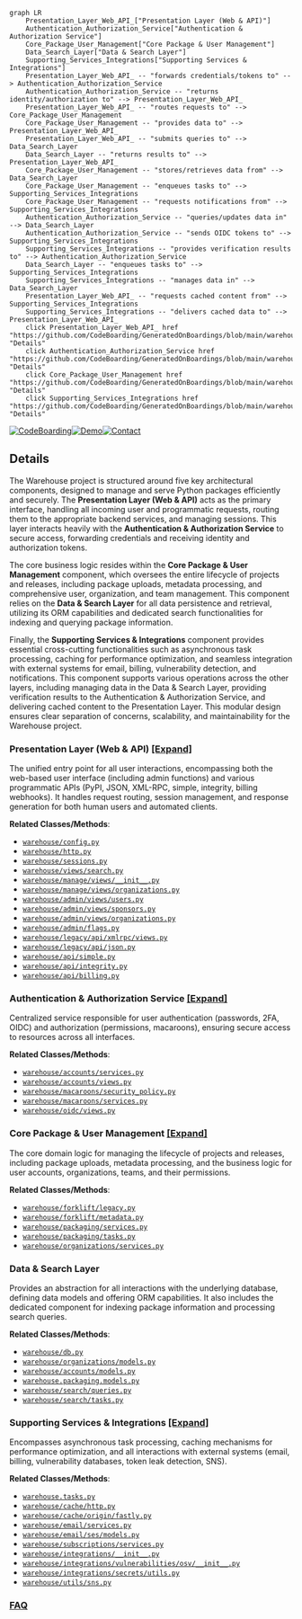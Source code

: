 ```mermaid
graph LR
    Presentation_Layer_Web_API_["Presentation Layer (Web & API)"]
    Authentication_Authorization_Service["Authentication & Authorization Service"]
    Core_Package_User_Management["Core Package & User Management"]
    Data_Search_Layer["Data & Search Layer"]
    Supporting_Services_Integrations["Supporting Services & Integrations"]
    Presentation_Layer_Web_API_ -- "forwards credentials/tokens to" --> Authentication_Authorization_Service
    Authentication_Authorization_Service -- "returns identity/authorization to" --> Presentation_Layer_Web_API_
    Presentation_Layer_Web_API_ -- "routes requests to" --> Core_Package_User_Management
    Core_Package_User_Management -- "provides data to" --> Presentation_Layer_Web_API_
    Presentation_Layer_Web_API_ -- "submits queries to" --> Data_Search_Layer
    Data_Search_Layer -- "returns results to" --> Presentation_Layer_Web_API_
    Core_Package_User_Management -- "stores/retrieves data from" --> Data_Search_Layer
    Core_Package_User_Management -- "enqueues tasks to" --> Supporting_Services_Integrations
    Core_Package_User_Management -- "requests notifications from" --> Supporting_Services_Integrations
    Authentication_Authorization_Service -- "queries/updates data in" --> Data_Search_Layer
    Authentication_Authorization_Service -- "sends OIDC tokens to" --> Supporting_Services_Integrations
    Supporting_Services_Integrations -- "provides verification results to" --> Authentication_Authorization_Service
    Data_Search_Layer -- "enqueues tasks to" --> Supporting_Services_Integrations
    Supporting_Services_Integrations -- "manages data in" --> Data_Search_Layer
    Presentation_Layer_Web_API_ -- "requests cached content from" --> Supporting_Services_Integrations
    Supporting_Services_Integrations -- "delivers cached data to" --> Presentation_Layer_Web_API_
    click Presentation_Layer_Web_API_ href "https://github.com/CodeBoarding/GeneratedOnBoardings/blob/main/warehouse/Presentation_Layer_Web_API_.md" "Details"
    click Authentication_Authorization_Service href "https://github.com/CodeBoarding/GeneratedOnBoardings/blob/main/warehouse/Authentication_Authorization_Service.md" "Details"
    click Core_Package_User_Management href "https://github.com/CodeBoarding/GeneratedOnBoardings/blob/main/warehouse/Core_Package_User_Management.md" "Details"
    click Supporting_Services_Integrations href "https://github.com/CodeBoarding/GeneratedOnBoardings/blob/main/warehouse/Supporting_Services_Integrations.md" "Details"
```

[![CodeBoarding](https://img.shields.io/badge/Generated%20by-CodeBoarding-9cf?style=flat-square)](https://github.com/CodeBoarding/CodeBoarding)[![Demo](https://img.shields.io/badge/Try%20our-Demo-blue?style=flat-square)](https://www.codeboarding.org/demo)[![Contact](https://img.shields.io/badge/Contact%20us%20-%20contact@codeboarding.org-lightgrey?style=flat-square)](mailto:contact@codeboarding.org)

## Details

The Warehouse project is structured around five key architectural components, designed to manage and serve Python packages efficiently and securely. The **Presentation Layer (Web & API)** acts as the primary interface, handling all incoming user and programmatic requests, routing them to the appropriate backend services, and managing sessions. This layer interacts heavily with the **Authentication & Authorization Service** to secure access, forwarding credentials and receiving identity and authorization tokens.

The core business logic resides within the **Core Package & User Management** component, which oversees the entire lifecycle of projects and releases, including package uploads, metadata processing, and comprehensive user, organization, and team management. This component relies on the **Data & Search Layer** for all data persistence and retrieval, utilizing its ORM capabilities and dedicated search functionalities for indexing and querying package information.

Finally, the **Supporting Services & Integrations** component provides essential cross-cutting functionalities such as asynchronous task processing, caching for performance optimization, and seamless integration with external systems for email, billing, vulnerability detection, and notifications. This component supports various operations across the other layers, including managing data in the Data & Search Layer, providing verification results to the Authentication & Authorization Service, and delivering cached content to the Presentation Layer. This modular design ensures clear separation of concerns, scalability, and maintainability for the Warehouse project.

### Presentation Layer (Web & API) [[Expand]](./Presentation_Layer_Web_API_.md)
The unified entry point for all user interactions, encompassing both the web-based user interface (including admin functions) and various programmatic APIs (PyPI, JSON, XML-RPC, simple, integrity, billing webhooks). It handles request routing, session management, and response generation for both human users and automated clients.


**Related Classes/Methods**:

- <a href="https://github.com/pypi/warehouse/blob/main/warehouse/config.py" target="_blank" rel="noopener noreferrer">`warehouse/config.py`</a>
- <a href="https://github.com/pypi/warehouse/blob/main/warehouse/http.py" target="_blank" rel="noopener noreferrer">`warehouse/http.py`</a>
- <a href="https://github.com/pypi/warehouse/blob/main/warehouse/sessions.py" target="_blank" rel="noopener noreferrer">`warehouse/sessions.py`</a>
- <a href="https://github.com/pypi/warehouse/blob/main/warehouse/views/search.py" target="_blank" rel="noopener noreferrer">`warehouse/views/search.py`</a>
- <a href="https://github.com/pypi/warehouse/blob/main/warehouse/manage/views/__init__.py" target="_blank" rel="noopener noreferrer">`warehouse/manage/views/__init__.py`</a>
- <a href="https://github.com/pypi/warehouse/blob/main/warehouse/manage/views/organizations.py" target="_blank" rel="noopener noreferrer">`warehouse/manage/views/organizations.py`</a>
- <a href="https://github.com/pypi/warehouse/blob/main/warehouse/admin/views/users.py" target="_blank" rel="noopener noreferrer">`warehouse/admin/views/users.py`</a>
- <a href="https://github.com/pypi/warehouse/blob/main/warehouse/admin/views/sponsors.py" target="_blank" rel="noopener noreferrer">`warehouse/admin/views/sponsors.py`</a>
- <a href="https://github.com/pypi/warehouse/blob/main/warehouse/admin/views/organizations.py" target="_blank" rel="noopener noreferrer">`warehouse/admin/views/organizations.py`</a>
- <a href="https://github.com/pypi/warehouse/blob/main/warehouse/admin/flags.py" target="_blank" rel="noopener noreferrer">`warehouse/admin/flags.py`</a>
- <a href="https://github.com/pypi/warehouse/blob/main/warehouse/legacy/api/xmlrpc/views.py" target="_blank" rel="noopener noreferrer">`warehouse/legacy/api/xmlrpc/views.py`</a>
- <a href="https://github.com/pypi/warehouse/blob/main/warehouse/legacy/api/json.py" target="_blank" rel="noopener noreferrer">`warehouse/legacy/api/json.py`</a>
- <a href="https://github.com/pypi/warehouse/blob/main/warehouse/api/simple.py" target="_blank" rel="noopener noreferrer">`warehouse/api/simple.py`</a>
- <a href="https://github.com/pypi/warehouse/blob/main/warehouse/api/integrity.py" target="_blank" rel="noopener noreferrer">`warehouse/api/integrity.py`</a>
- <a href="https://github.com/pypi/warehouse/blob/main/warehouse/api/billing.py" target="_blank" rel="noopener noreferrer">`warehouse/api/billing.py`</a>


### Authentication & Authorization Service [[Expand]](./Authentication_Authorization_Service.md)
Centralized service responsible for user authentication (passwords, 2FA, OIDC) and authorization (permissions, macaroons), ensuring secure access to resources across all interfaces.


**Related Classes/Methods**:

- <a href="https://github.com/pypi/warehouse/blob/main/warehouse/accounts/services.py" target="_blank" rel="noopener noreferrer">`warehouse/accounts/services.py`</a>
- <a href="https://github.com/pypi/warehouse/blob/main/warehouse/accounts/views.py" target="_blank" rel="noopener noreferrer">`warehouse/accounts/views.py`</a>
- <a href="https://github.com/pypi/warehouse/blob/main/warehouse/macaroons/security_policy.py" target="_blank" rel="noopener noreferrer">`warehouse/macaroons/security_policy.py`</a>
- <a href="https://github.com/pypi/warehouse/blob/main/warehouse/macaroons/services.py" target="_blank" rel="noopener noreferrer">`warehouse/macaroons/services.py`</a>
- <a href="https://github.com/pypi/warehouse/blob/main/warehouse/oidc/views.py" target="_blank" rel="noopener noreferrer">`warehouse/oidc/views.py`</a>


### Core Package & User Management [[Expand]](./Core_Package_User_Management.md)
The core domain logic for managing the lifecycle of projects and releases, including package uploads, metadata processing, and the business logic for user accounts, organizations, teams, and their permissions.


**Related Classes/Methods**:

- <a href="https://github.com/pypi/warehouse/blob/main/warehouse/forklift/legacy.py" target="_blank" rel="noopener noreferrer">`warehouse/forklift/legacy.py`</a>
- <a href="https://github.com/pypi/warehouse/blob/main/warehouse/forklift/metadata.py" target="_blank" rel="noopener noreferrer">`warehouse/forklift/metadata.py`</a>
- <a href="https://github.com/pypi/warehouse/blob/main/warehouse/packaging/services.py" target="_blank" rel="noopener noreferrer">`warehouse/packaging/services.py`</a>
- <a href="https://github.com/pypi/warehouse/blob/main/warehouse/packaging/tasks.py" target="_blank" rel="noopener noreferrer">`warehouse/packaging/tasks.py`</a>
- <a href="https://github.com/pypi/warehouse/blob/main/warehouse/organizations/services.py" target="_blank" rel="noopener noreferrer">`warehouse/organizations/services.py`</a>


### Data & Search Layer
Provides an abstraction for all interactions with the underlying database, defining data models and offering ORM capabilities. It also includes the dedicated component for indexing package information and processing search queries.


**Related Classes/Methods**:

- <a href="https://github.com/pypi/warehouse/blob/main/warehouse/db.py" target="_blank" rel="noopener noreferrer">`warehouse/db.py`</a>
- <a href="https://github.com/pypi/warehouse/blob/main/warehouse/organizations/models.py" target="_blank" rel="noopener noreferrer">`warehouse/organizations/models.py`</a>
- <a href="https://github.com/pypi/warehouse/blob/main/warehouse/accounts/models.py" target="_blank" rel="noopener noreferrer">`warehouse/accounts/models.py`</a>
- <a href="https://github.com/pypi/warehouse/blob/main/warehouse/packaging/models.py" target="_blank" rel="noopener noreferrer">`warehouse.packaging.models.py`</a>
- <a href="https://github.com/pypi/warehouse/blob/main/warehouse/search/queries.py" target="_blank" rel="noopener noreferrer">`warehouse/search/queries.py`</a>
- <a href="https://github.com/pypi/warehouse/blob/main/warehouse/search/tasks.py" target="_blank" rel="noopener noreferrer">`warehouse/search/tasks.py`</a>


### Supporting Services & Integrations [[Expand]](./Supporting_Services_Integrations.md)
Encompasses asynchronous task processing, caching mechanisms for performance optimization, and all interactions with external systems (email, billing, vulnerability databases, token leak detection, SNS).


**Related Classes/Methods**:

- <a href="https://github.com/pypi/warehouse/blob/main/warehouse/tasks.py" target="_blank" rel="noopener noreferrer">`warehouse.tasks.py`</a>
- <a href="https://github.com/pypi/warehouse/blob/main/warehouse/cache/http.py" target="_blank" rel="noopener noreferrer">`warehouse/cache/http.py`</a>
- <a href="https://github.com/pypi/warehouse/blob/main/warehouse/cache/origin/fastly.py" target="_blank" rel="noopener noreferrer">`warehouse/cache/origin/fastly.py`</a>
- <a href="https://github.com/pypi/warehouse/blob/main/warehouse/email/services.py" target="_blank" rel="noopener noreferrer">`warehouse/email/services.py`</a>
- <a href="https://github.com/pypi/warehouse/blob/main/warehouse/email/ses/models.py" target="_blank" rel="noopener noreferrer">`warehouse/email/ses/models.py`</a>
- <a href="https://github.com/pypi/warehouse/blob/main/warehouse/subscriptions/services.py" target="_blank" rel="noopener noreferrer">`warehouse/subscriptions/services.py`</a>
- <a href="https://github.com/pypi/warehouse/blob/main/warehouse/integrations/__init__.py" target="_blank" rel="noopener noreferrer">`warehouse/integrations/__init__.py`</a>
- <a href="https://github.com/pypi/warehouse/blob/main/warehouse/integrations/vulnerabilities/osv/__init__.py" target="_blank" rel="noopener noreferrer">`warehouse/integrations/vulnerabilities/osv/__init__.py`</a>
- <a href="https://github.com/pypi/warehouse/blob/main/warehouse/integrations/secrets/utils.py" target="_blank" rel="noopener noreferrer">`warehouse/integrations/secrets/utils.py`</a>
- <a href="https://github.com/pypi/warehouse/blob/main/warehouse/utils/sns.py" target="_blank" rel="noopener noreferrer">`warehouse/utils/sns.py`</a>




### [FAQ](https://github.com/CodeBoarding/GeneratedOnBoardings/tree/main?tab=readme-ov-file#faq)
